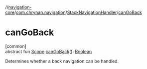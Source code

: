 //[navigation-core](../../../index.md)/[com.chrynan.navigation](../index.md)/[StackNavigationHandler](index.md)/[canGoBack](can-go-back.md)

# canGoBack

[common]\
abstract fun [Scope](index.md).[canGoBack](can-go-back.md)(): [Boolean](https://kotlinlang.org/api/latest/jvm/stdlib/kotlin/-boolean/index.html)

Determines whether a back navigation can be handled.

